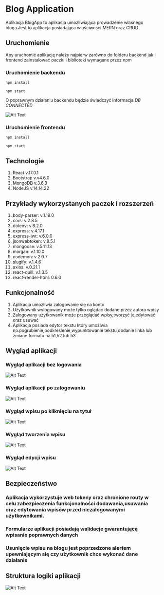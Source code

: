 # Blog Application

Aplikacja BlogApp to aplikacja umożliwiająca prowadzenie własnego bloga.Jest to aplikacja posiadająca właściwości MERN oraz CRUD. 

## Uruchomienie

Aby uruchomić aplikację należy najpierw zarówno do folderu backend jak i frontend zainstalować paczki i biblioteki wymagane przez npm

### Uruchomienie backendu 
`npm install`

`npm start`

O poprawnym działaniu backendu będzie świadczyć informacja  *DB CONNECTED*

![Alt Text](https://i.ibb.co/zxXwp2j/Screenshot-11.png)

### Uruchomienie frontendu 
`npm install`

`npm start`


## Technologie 

1. React v.17.0.1
2. Bootstrap v.v4.6.0
3. MongoDB v.3.6.3
4. NodeJS  v.14.14.22

## Przykłady wykorzystanych paczek i rozszerzeń

1. body-parser: v.1.19.0
2. cors: v.2.8.5
3. dotenv: v.8.2.0
4. express: v.4.17.1
5. express-jwt: v.6.0.0
6. jsonwebtoken: v.8.5.1
7. mongoose: v.5.11.13
8. morgan: v.1.10.0
9. nodemon: v.2.0.7
10. slugify: v.1.4.6
11. axios: v.0.21.1
12. react-quill: v.1.3.5
13. react-render-html: 0.6.0


## Funkcjonalność

1. Aplikacja umożliwia zalogowanie się na konto
2. Użytkownik wylogowany może tylko oglądać dodane przez autora wpisy
3. Zalogowany użytkowanik może przeglądać wpisy,tworzyć je,edytować oraz usuwać
4. Aplikacja posiada edytor tekstu który umożlwia np.pogrubienie,podkreślenie,wypunktowanie tekstu,dodanie linka lub zmiane formatu na h1,h2 lub h3

## Wygląd aplikacji

### Wygląd aplikacji bez logowania
![Alt Text](https://i.ibb.co/W6xHZ3p/Screenshot-9.png)

### Wygląd aplikacji po zalogowaniu
![Alt Text](https://i.ibb.co/SnvYHvx/Screenshot-1.png)

### Wygląd wpisu po kliknięciu na tytuł
![Alt Text](https://i.ibb.co/xfJpyWH/Screenshot-4.png)

### Wygląd tworzenia wpisu
![Alt Text](https://i.ibb.co/cF6LLXs/Screenshot-2.png)

### Wygląd edycji wpisu
![Alt Text](https://i.ibb.co/ngRm3n9/Screenshot-3.png)

## Bezpieczeństwo
### Aplikacja wykorzystuje web tokeny oraz chronione routy w celu zabezpieczenia funkcjonalności dodawania,usuwania oraz edytowania wpisów przed niezalogowanymi użytkownikami.
### Formularze aplikacji posiadają walidacje gwarantującą wpisanie poprawnych danych
### Usunięcie wpisu na blogu jest poprzedzone alertem upewniającym się czy użytkownik chce wykonać dane działanie

## Struktura logiki aplikacji
![Alt Text](https://webassets.mongodb.com/_com_assets/cms/MEAN_stack-0pdlo3qwbn.png)


